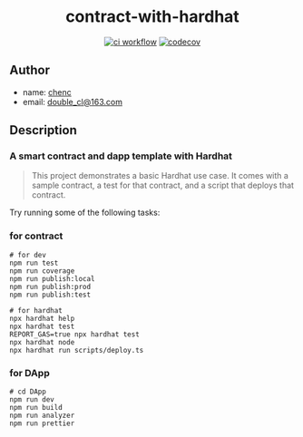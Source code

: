 <h1 align="center">contract-with-hardhat</h1>

<div  align='center'>

[![ci workflow](https://github.com/chenc041/contract-with-hardhat/actions/workflows/ci.yml/badge.svg)](https://github.com/chenc041/nestjs-starter)
[![codecov](https://codecov.io/gh/chenc041/contract-with-hardhat/branch/main/graph/badge.svg?token=pYefUWcu8I)](https://codecov.io/gh/chenc041/nestjs-starter)

</div>


## Author
- name: [chenc](https://github.com/chenc041)
- email: double_cl@163.com

## Description
### A smart contract and dapp template with Hardhat
> This project demonstrates a basic Hardhat use case. It comes with a sample contract, a test for that contract, and a script that deploys that contract.

Try running some of the following tasks:



### for contract
```shell
# for dev
npm run test
npm run coverage
npm run publish:local
npm run publish:prod
npm run publish:test
```


```shell
# for hardhat
npx hardhat help
npx hardhat test
REPORT_GAS=true npx hardhat test
npx hardhat node
npx hardhat run scripts/deploy.ts
```

### for DApp
```shell
# cd DApp
npm run dev
npm run build
npm run analyzer
npm run prettier
```
